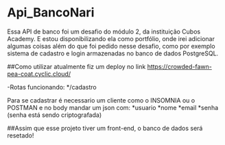 # Api_BancoNari
 Essa API de banco foi um desafio do módulo 2, da instituição Cubos Academy. E estou disponibilizando ela como portfólio, onde irei adicionar algumas coisas além do que foi pedido nesse desafio, 
 como por exemplo sistema de cadastro e login armazenadas no banco de dados PostgreSQL.

##Como utilizar
atualmente fiz um deploy no link
https://crowded-fawn-pea-coat.cyclic.cloud/

-Rotas funcionando:
*/cadastro

Para se cadastrar é necessario um cliente como o INSOMNIA ou o POSTMAN 
e no body mandar um json com: 
*usuario
*nome
*email
*senha (senha está sendo criptografada)

##Assim que esse projeto tiver um front-end, o banco de dados será resetado!
